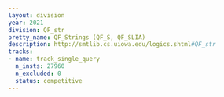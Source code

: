 ```yaml
---
layout: division
year: 2021
division: QF_str
pretty_name: QF_Strings (QF_S, QF_SLIA)
description: http://smtlib.cs.uiowa.edu/logics.shtml#QF_str
tracks:
- name: track_single_query
  n_insts: 27960
  n_excluded: 0
  status: competitive
---
```

